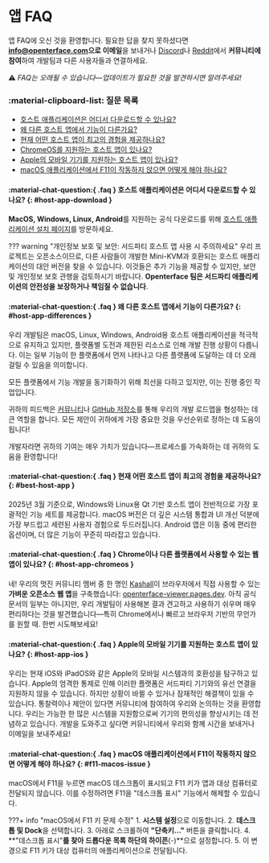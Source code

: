 # 앱 FAQ

앱 FAQ에 오신 것을 환영합니다. 필요한 답을 찾지 못하셨다면 **[info@openterface.com](mailto:info@openterface.com)으로 이메일**을 보내거나 [Discord](/discord)나 [Reddit](/reddit)에서 **커뮤니티에 참여**하여 개발팀과 다른 사용자들과 연결하세요.

⚠️ *FAQ는 오래될 수 있습니다—업데이트가 필요한 것을 발견하시면 알려주세요!*

### :material-clipboard-list: 질문 목록

- [호스트 애플리케이션은 어디서 다운로드할 수 있나요?](#host-app-download)
- [왜 다른 호스트 앱에서 기능이 다른가요?](#host-app-differences)
- [현재 어떤 호스트 앱이 최고의 경험을 제공하나요?](#best-host-app)
- [ChromeOS를 지원하는 호스트 앱이 있나요?](#host-app-chromeos)
- [Apple의 모바일 기기를 지원하는 호스트 앱이 있나요?](#host-app-ios)
- [macOS 애플리케이션에서 F11이 작동하지 않으면 어떻게 해야 하나요?](#f11-macos-issue)

#### :material-chat-question:{ .faq } 호스트 애플리케이션은 어디서 다운로드할 수 있나요? {: #host-app-download }

**MacOS, Windows, Linux, Android**를 지원하는 공식 다운로드를 위해 [호스트 애플리케이션 설치 페이지](/quick-start/#install-host-application)를 방문하세요.

??? warning "개인정보 보호 및 보안: 서드파티 호스트 앱 사용 시 주의하세요"
    우리 프로젝트는 오픈소스이므로, 다른 사람들이 개발한 Mini-KVM과 호환되는 호스트 애플리케이션의 대안 버전을 찾을 수 있습니다. 이것들은 추가 기능을 제공할 수 있지만, 보안 및 개인정보 보호 관행을 검토하시기 바랍니다. **Openterface 팀은 서드파티 애플리케이션의 안전성을 보장하거나 책임질 수 없습니다**.

#### :material-chat-question:{ .faq } 왜 다른 호스트 앱에서 기능이 다른가요? {: #host-app-differences }

우리 개발팀은 macOS, Linux, Windows, Android용 호스트 애플리케이션을 적극적으로 유지하고 있지만, 플랫폼별 도전과 제한된 리소스로 인해 개발 진행 상황이 다릅니다. 이는 일부 기능이 한 플랫폼에서 먼저 나타나고 다른 플랫폼에 도달하는 데 더 오래 걸릴 수 있음을 의미합니다.

모든 플랫폼에서 기능 개발을 동기화하기 위해 최선을 다하고 있지만, 이는 진행 중인 작업입니다.

귀하의 피드백은 [커뮤니티](/community/)나 [GitHub 저장소](/app/)를 통해 우리의 개발 로드맵을 형성하는 데 큰 역할을 합니다. 모든 제안이 귀하에게 가장 중요한 것을 우선순위로 정하는 데 도움이 됩니다!

개발자라면 귀하의 기여는 매우 가치가 있습니다—프로세스를 가속화하는 데 귀하의 도움을 환영합니다!

#### :material-chat-question:{ .faq } 현재 어떤 호스트 앱이 최고의 경험을 제공하나요? {: #best-host-app }

2025년 3월 기준으로, Windows와 Linux용 Qt 기반 호스트 앱이 전반적으로 가장 포괄적인 기능 세트를 제공합니다. macOS 버전은 더 깊은 시스템 통합과 UI 개선 덕분에 가장 부드럽고 세련된 사용자 경험으로 두드러집니다. Android 앱은 이동 중에 편리한 옵션이며, 더 많은 기능이 꾸준히 따라잡고 있습니다.

#### :material-chat-question:{ .faq } Chrome이나 다른 플랫폼에서 사용할 수 있는 웹 앱이 있나요? {: #host-app-chromeos }

네! 우리의 멋진 커뮤니티 멤버 중 한 명인 [Kashall](https://github.com/kashalls/openterface-viewer/)이 브라우저에서 직접 사용할 수 있는 **가벼운 오픈소스 웹 앱**을 구축했습니다: [openterface-viewer.pages.dev](https://openterface-viewer.pages.dev). 아직 공식 문서의 일부는 아니지만, 우리 개발팀이 사용해본 결과 견고하고 사용하기 쉬우며 매우 편리하다는 것을 발견했습니다—특히 Chrome에서나 빠르고 브라우저 기반의 무언가를 원할 때. 한번 시도해보세요!

#### :material-chat-question:{ .faq } Apple의 모바일 기기를 지원하는 호스트 앱이 있나요? {: #host-app-ios }

우리는 현재 iOS와 iPadOS와 같은 Apple의 모바일 시스템과의 호환성을 탐구하고 있습니다. Apple의 엄격한 통제로 인해 이러한 플랫폼은 서드파티 기기와의 유선 연결을 지원하지 않을 수 있습니다. 하지만 상황이 바뀔 수 있거나 잠재적인 해결책이 있을 수 있습니다. 통찰력이나 제안이 있다면 커뮤니티에 참여하여 우리와 논의하는 것을 환영합니다. 우리는 가능한 한 많은 시스템을 지원함으로써 기기의 편의성을 향상시키는 데 전념하고 있습니다. 개발을 도와주고 싶다면 커뮤니티에서 우리와 함께 시간을 보내거나 이메일을 보내주세요!

#### :material-chat-question:{ .faq } macOS 애플리케이션에서 F11이 작동하지 않으면 어떻게 해야 하나요? {: #f11-macos-issue }

macOS에서 F11을 누르면 macOS 데스크톱이 표시되고 F11 키가 앱과 대상 컴퓨터로 전달되지 않습니다. 이를 수정하려면 F11을 "데스크톱 표시" 기능에서 해제할 수 있습니다.

???+ info "macOS에서 F11 키 문제 수정"
    1. **시스템 설정**으로 이동합니다.
    2. **데스크톱 및 Dock**을 선택합니다.
    3. 아래로 스크롤하여 **"단축키…"** 버튼을 클릭합니다.
    4. **"데스크톱 표시"**를 찾아 드롭다운 목록 하단의 하이픈**(-)**으로 설정합니다.
    5. 이 변경으로 F11 키가 대상 컴퓨터의 애플리케이션으로 전달됩니다.
